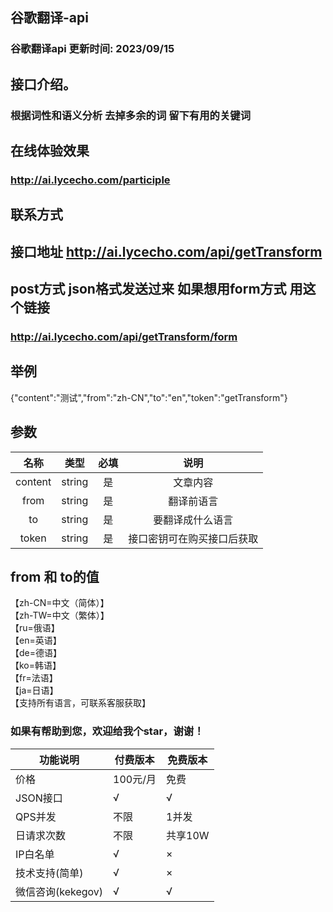 ## 谷歌翻译-api
### 谷歌翻译api 更新时间: 2023/09/15

## 接口介绍。
### 根据词性和语义分析 去掉多余的词 留下有用的关键词

## 在线体验效果
### http://ai.lycecho.com/participle

## 联系方式

## 接口地址 http://ai.lycecho.com/api/getTransform

## post方式 json格式发送过来 如果想用form方式 用这个链接
### http://ai.lycecho.com/api/getTransform/form

## 举例
{"content":"测试","from":"zh-CN","to":"en","token":"getTransform"}
## 参数

| 名称	| 类型	| 必填	| 说明 |
| :------------: | :------------: | :------------: | :------------: |
| content	| string	| 是	| 文章内容
| from	| string	| 是	| 翻译前语言      
| to	| string	| 是	| 要翻译成什么语言
| token	| string	| 是	| 接口密钥可在购买接口后获取


## from 和 to的值 
【zh-CN=中文（简体）】<br>
【zh-TW=中文（繁体）】<br>
【ru=俄语】<br>
【en=英语】<br>
【de=德语】<br>
【ko=韩语】<br>
【fr=法语】<br>
【ja=日语】<br>
【支持所有语言，可联系客服获取】

### 如果有帮助到您，欢迎给我个star，谢谢！

| 功能说明             | 付费版本 | 免费版本 |
| -------------------- | -------- | -------- |
| 价格                 | 100元/月  | 免费     |
| JSON接口             | √        | √        |
| QPS并发              | 不限     | 1并发    |
| 日请求次数           | 不限    | 共享10W      |
| IP白名单             | √        | ×        |
| 技术支持(简单)       | √        | ×        |
| 微信咨询(kekegov) | √        | √        |
